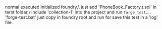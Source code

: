 normal exacuted initialized foundry,\ just add 'PhoneBook_Factory.t.sol' in terst folder,\ include 'collection-1' into the project and run `forge test`....\
'forge-test.bat' just copy in foundry root and run for save this test in a 'log' file.
